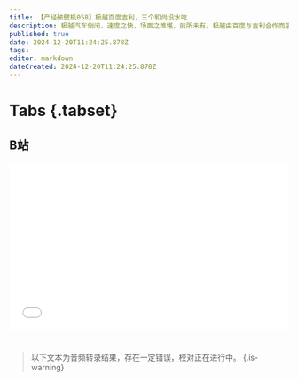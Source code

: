 ```yaml
---
title: 【产经破壁机058】极越百度吉利，三个和尚没水吃
description: 极越汽车倒闭，速度之快，场面之难堪，前所未有。极越由百度与吉利合作而生，这是一个典型的多方合作失败案例，也预示着新能源汽车淘汰赛的激烈。【产经破壁机058】
published: true
date: 2024-12-20T11:24:25.878Z
tags: 
editor: markdown
dateCreated: 2024-12-20T11:24:25.878Z
---
```


# Tabs {.tabset}

## B站

<div style="position: relative; padding: 30% 45%;">
<iframe style="position: absolute; width: 100%; height: 100%; left: 0; top: 0;" src="//player.bilibili.com/player.html?&bvid=BV1X2kmYNEhJ&page=1&as_wide=1&high_quality=1&danmaku=1&autoplay=0" scrolling="no" border="0" frameborder="no" framespacing="0" allowfullscreen="true"></iframe>
</div>


#

> 以下文本为音频转录结果，存在一定错误，校对正在进行中。
{.is-warning}

